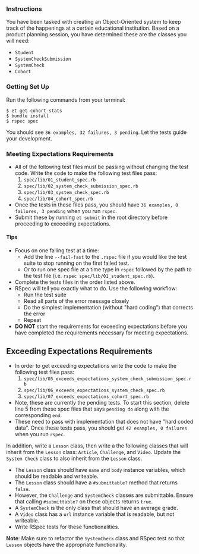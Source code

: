 ### Instructions
You have been tasked with creating an Object-Oriented system to keep track of the happenings at a certain educational institution. Based on a product planning session, you have determined these are the classes you will need:

* `Student`
* `SystemCheckSubmission`
* `SystemCheck`
* `Cohort`

### Getting Set Up
Run the following commands from your terminal:
```
$ et get cohort-stats
$ bundle install
$ rspec spec
```

You should see `36 examples, 32 failures, 3 pending`. Let the tests guide your development.

### Meeting Expectations Requirements

* All of the following test files must be passing without changing the test code. Write the code to make the following test files pass:
    1. `spec/lib/01_student_spec.rb`
    2. `spec/lib/02_system_check_submission_spec.rb`
    3. `spec/lib/03_system_check_spec.rb`
    4. `spec/lib/04_cohort_spec.rb`
* Once the tests in these files pass, you should have `36 examples, 0 failures, 3 pending` when you run `rspec`.
* Submit these by running `et submit` in the root directory before proceeding to exceeding expectations.

#### Tips

* Focus on one failing test at a time:
  - Add the line `--fail-fast` to the `.rspec` file if you would like the test suite to stop running on the first failed test.
  - Or to run one spec file at a time type in `rspec` followed by the path to the test file (i.e. `rspec spec/lib/01_student_spec.rb`).
* Complete the tests files in the order listed above.
* RSpec will tell you exactly what to do. Use the following workflow:
  - Run the test suite
  - Read all parts of the error message closely
  - Do the simplest implementation (without "hard coding") that corrects the error
  - Repeat
* **DO NOT** start the requirements for exceeding expectations before you have completed the requirements necessary for meeting expectations.

## Exceeding Expectations Requirements
* In order to get exceeding expectations write the code to make the following test files pass:
    1. `spec/lib/05_exceeds_expectations_system_check_submission_spec.rb`
    2. `spec/lib/06_exceeds_expectations_system_check_spec.rb`
    3. `spec/lib/07_exceeds_expectations_cohort_spec.rb`
* Note, these are currently the pending tests. To start this section, delete line 5 from these spec files that says `pending do` along with the corresponding `end`.
* These need to pass with implementation that does not have "hard coded data". Once these tests pass, you should get `42 examples, 0 failures` when you run `rspec`.

In addition, write a `Lesson` class, then write a the following classes that will inherit from the `Lesson` class: `Article`, `Challenge`, and `Video`. Update the `System Check` class to also inherit from the `Lesson` class.

* The `Lesson` class should have `name` and `body` instance variables, which should be readable and writeable.
* The `Lesson` class should have a `#submittable?` method that returns `false`.
* However, the `Challenge` and `SystemCheck` classes are submittable. Ensure that calling `#submittable?` on these objects returns `true`.
* A `SystemCheck` is the only class that should have an average grade.
* A `Video` class has a `url` instance variable that is readable, but not writeable.
* Write RSpec tests for these functionalities.

__Note__: Make sure to refactor the `SystemCheck` class and RSpec test so that `Lesson` objects have the appropriate functionality.
